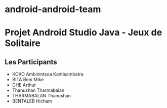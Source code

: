 # android-android-team
<h1>Projet Android Studio Java - Jeux de Solitaire</h1>
<h2>Les Participants</h2>

<!--Un exemple de liste non-ordonnée-->
<ul>
    <li>KOKO Ambinintsoa Kantisambatra</li>
    <li>BITA Beni Mike</li>
    <li>CHE Arthur</li>
    <li>Thanushan Tharmabalan</li>
    <li>THARMABALAN Thanushan</li>
    <li>BENTALEB Hicham</li>
</ul>
